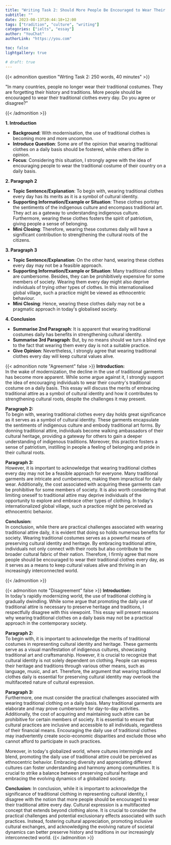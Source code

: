 ```yaml
---
title: "Writing Task 2: Should More People Be Encouraged to Wear Their Traditional Clothes Every Day"
subtitle: ""
date: 2023-08-13T20:44:18+12:00
tags: ["tradition", "culture", "writing"]
categories: ["ielts", "essay"]
author: "YouChat"
authorLink: "https://you.com"

toc: false
lightgallery: true

# draft: true
---
```


{{< admonition question "Wrting Task 2: 250 words, 40 minutes" >}}

"In many countries, people no longer wear their traditional costumes. They are forgetting their history and traditions. More people should be encouraged to wear their traditional clothes every day. Do you agree or disagree?"

{{< /admonition >}}

**1. Introduction**  
  - **Background**: With modernisation, the use of traditional clothes is becoming more and more uncommon.  
  - **Introduce Question**: Some are of the opinion that wearing traditional clothes on a daily basis should be fostered, while others differ in opinion.  
  - **Focus**: Considering this situation, I strongly agree with the idea of encouraging people to wear the traditional costume of their country on a daily basis.

**2. Paragraph 2**  
  - **Topic Sentence/Explanation**: To begin with, wearing traditional clothes every day has its merits as it is a symbol of cultural identity.  
  - **Supporting Information/Example or Situation**: These clothes portray the sentiments of the indigenous culture and encompass traditional art. They act as a gateway to understanding indigenous culture. Furthermore, wearing these clothes fosters the spirit of patriotism, giving people a sense of belonging.  
  - **Mini Closing**: Therefore, wearing these costumes daily will have a significant contribution to strengthening the cultural roots of the citizens.

**3. Paragraph 3**  
  - **Topic Sentence/Explanation**: On the other hand, wearing these clothes every day may not be a feasible approach.  
  - **Supporting Information/Example or Situation**: Many traditional clothes are cumbersome. Besides, they can be prohibitively expensive for some members of society. Wearing them every day might also deprive individuals of trying other types of clothes. In this internationalised global village, such a practice might be viewed as ethnocentric behaviour.  
  - **Mini Closing**: Hence, wearing these clothes daily may not be a pragmatic approach in today's globalised society.

**4. Conclusion**  
  - **Summarise 2nd Paragraph**: It is apparent that wearing traditional costumes daily has benefits in strengthening cultural identity.  
  - **Summarise 3rd Paragraph**: But, by no means should we turn a blind eye to the fact that wearing them every day is not a suitable practice.  
  - **Give Opinion**: Nevertheless, I strongly agree that wearing traditional clothes every day will keep cultural values alive.

{{< admonition note "Agreement" false >}} 
**Introduction:**   
In the wake of modernization, the decline in the use of traditional garments has become more apparent. While some argue against it, I strongly support the idea of encouraging individuals to wear their country's traditional costume on a daily basis. This essay will discuss the merits of embracing traditional attire as a symbol of cultural identity and how it contributes to strengthening cultural roots, despite the challenges it may present.

**Paragraph 2:**    
To begin with, wearing traditional clothes every day holds great significance as it serves as a symbol of cultural identity. These garments encapsulate the sentiments of indigenous culture and embody traditional art forms. By donning traditional attire, individuals become walking ambassadors of their cultural heritage, providing a gateway for others to gain a deeper understanding of indigenous traditions. Moreover, this practice fosters a sense of patriotism, instilling in people a feeling of belonging and pride in their cultural roots.

**Paragraph 3:**    
However, it is important to acknowledge that wearing traditional clothes every day may not be a feasible approach for everyone. Many traditional garments are intricate and cumbersome, making them impractical for daily wear. Additionally, the cost associated with acquiring these garments can be prohibitive for some members of society. It is also worth considering that limiting oneself to traditional attire may deprive individuals of the opportunity to explore and embrace other types of clothing. In today's internationalized global village, such a practice might be perceived as ethnocentric behavior.

**Conclusion:**     
In conclusion, while there are practical challenges associated with wearing traditional attire daily, it is evident that doing so holds numerous benefits for society. Wearing traditional costumes serves as a powerful means of preserving cultural identity and heritage. By embracing traditional attire, individuals not only connect with their roots but also contribute to the broader cultural fabric of their nation. Therefore, I firmly agree that more people should be encouraged to wear their traditional clothes every day, as it serves as a means to keep cultural values alive and thriving in an increasingly interconnected world.


{{< /admonition >}}

{{< admonition note "Disagreement" false >}} 
**Introduction:**   
In today's rapidly modernizing world, the use of traditional clothing is gradually dwindling. While some argue that promoting the daily use of traditional attire is necessary to preserve heritage and traditions, I respectfully disagree with this viewpoint. This essay will present reasons why wearing traditional clothes on a daily basis may not be a practical approach in the contemporary society.

**Paragraph 2:**    
To begin with, it is important to acknowledge the merits of traditional costumes in representing cultural identity and heritage. These garments serve as a visual manifestation of indigenous cultures, showcasing traditional art and craftsmanship. However, it is crucial to recognize that cultural identity is not solely dependent on clothing. People can express their heritage and traditions through various other means, such as language, music, and art. Therefore, the argument that wearing traditional clothes daily is essential for preserving cultural identity may overlook the multifaceted nature of cultural expression.

**Paragraph 3:**    
Furthermore, one must consider the practical challenges associated with wearing traditional clothing on a daily basis. Many traditional garments are elaborate and may prove cumbersome for day-to-day activities. Additionally, the cost of acquiring and maintaining such attire can be prohibitive for certain members of society. It is essential to ensure that cultural practices are inclusive and accessible to all individuals, regardless of their financial means. Encouraging the daily use of traditional clothes may inadvertently create socio-economic disparities and exclude those who cannot afford to participate in such practices.

Moreover, in today's globalized world, where cultures intermingle and blend, promoting the daily use of traditional attire could be perceived as ethnocentric behavior. Embracing diversity and appreciating different cultures can foster understanding and harmony among communities. It is crucial to strike a balance between preserving cultural heritage and embracing the evolving dynamics of a globalized society.

**Conclusion:** 
In conclusion, while it is important to acknowledge the significance of traditional clothing in representing cultural identity, I disagree with the notion that more people should be encouraged to wear their traditional attire every day. Cultural expression is a multifaceted concept that extends beyond clothing alone. It is crucial to consider the practical challenges and potential exclusionary effects associated with such practices. Instead, fostering cultural appreciation, promoting inclusive cultural exchanges, and acknowledging the evolving nature of societal dynamics can better preserve history and traditions in our increasingly interconnected world.
{{< /admonition >}}